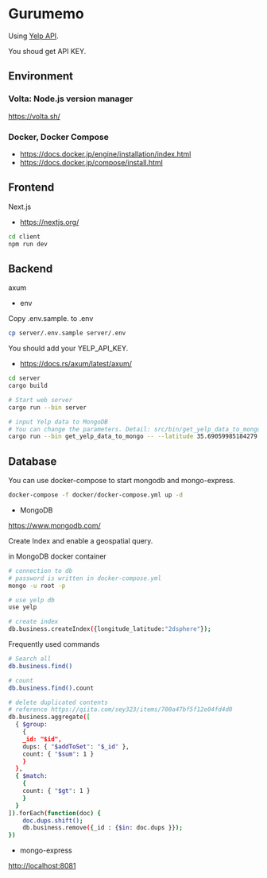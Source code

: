 # Gurumemo

Using [Yelp API](https://www.yelp.com/developers/documentation/v3).

You shoud get API KEY.

## Environment

### Volta: Node.js version manager

<https://volta.sh/>

### Docker, Docker Compose

- <https://docs.docker.jp/engine/installation/index.html>
- <https://docs.docker.jp/compose/install.html>

## Frontend

Next.js

- <https://nextjs.org/>

```bash
cd client
npm run dev
```

## Backend

axum

- env

Copy .env.sample. to .env

```sh
cp server/.env.sample server/.env
```

You should add your YELP_API_KEY.

- <https://docs.rs/axum/latest/axum/>

```bash
cd server
cargo build

# Start web server
cargo run --bin server

# input Yelp data to MongoDB
# You can change the parameters. Detail: src/bin/get_yelp_data_to_mongo.rs
cargo run --bin get_yelp_data_to_mongo -- --latitude 35.69059985184279 --longitude 139.70279058434141 --radius=300
```

## Database

You can use docker-compose to start mongodb and mongo-express.

```sh
docker-compose -f docker/docker-compose.yml up -d
```

- MongoDB

<https://www.mongodb.com/>

Create Index and enable a geospatial query.

in MongoDB docker container

```bash
# connection to db
# password is written in docker-compose.yml
mongo -u root -p

# use yelp db
use yelp

# create index
db.business.createIndex({longitude_latitude:"2dsphere"});
```

Frequently used commands

```sh
# Search all
db.business.find()

# count
db.business.find().count

# delete duplicated contents
# reference https://qiita.com/sey323/items/700a47bf5f12e04fd4d0
db.business.aggregate([
  { $group:
    {
    _id: "$id",
    dups: { "$addToSet": "$_id" },
    count: { "$sum": 1 }
    }
  },
  { $match:
    {
    count: { "$gt": 1 }
    }
  }
]).forEach(function(doc) {
    doc.dups.shift();
    db.business.remove({_id : {$in: doc.dups }});
})
```

- mongo-express

<http://localhost:8081>
